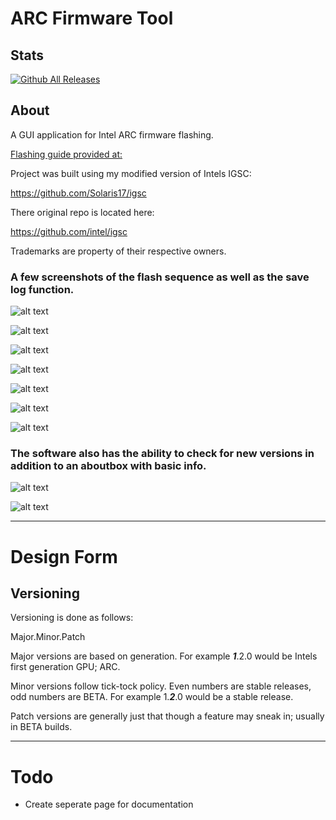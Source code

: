 # ARC Firmware Tool

## Stats

[![Github All Releases](https://img.shields.io/github/downloads/Solaris17/ARC-Firmware-Tool/total.svg)]()

## About

A GUI application for Intel ARC firmware flashing.

[Flashing guide provided at:](docs/guide.md)

Project was built using my modified version of Intels IGSC:

https://github.com/Solaris17/igsc

There original repo is located here: 

https://github.com/intel/igsc

Trademarks are property of their respective owners.

### A few screenshots of the flash sequence as well as the save log function.

![alt text](https://github.com/Solaris17/ARC-Firmware-Tool/blob/beta/pictures/main-window.png?raw=true)

![alt text](https://github.com/Solaris17/ARC-Firmware-Tool/blob/beta/pictures/device-scan.png?raw=true)

![alt text](https://github.com/Solaris17/ARC-Firmware-Tool/blob/beta/pictures/flash-start.png?raw=true)

![alt text](https://github.com/Solaris17/ARC-Firmware-Tool/blob/beta/pictures/flash-prog.png?raw=true)

![alt text](https://github.com/Solaris17/ARC-Firmware-Tool/blob/beta/pictures/save-log.png?raw=true)

![alt text](https://github.com/Solaris17/ARC-Firmware-Tool/blob/beta/pictures/save-done.png?raw=true)

![alt text](https://github.com/Solaris17/ARC-Firmware-Tool/blob/beta/pictures/flash-log.png?raw=true)

### The software also has the ability to check for new versions in addition to an aboutbox with basic info.

![alt text](https://github.com/Solaris17/ARC-Firmware-Tool/blob/beta/pictures/update-check.png?raw=true)

![alt text](https://github.com/Solaris17/ARC-Firmware-Tool/blob/beta/pictures/about-box.png?raw=true)

-----

# Design Form

## Versioning

Versioning is done as follows:

Major.Minor.Patch

Major versions are based on generation. For example **_1_**.2.0 would be Intels first generation GPU; ARC.

Minor versions follow tick-tock policy. Even numbers are stable releases, odd numbers are BETA. For example 1.**_2_**.0 would be a stable release.

Patch versions are generally just that though a feature may sneak in; usually in BETA builds.

-----

# Todo
- Create seperate page for documentation